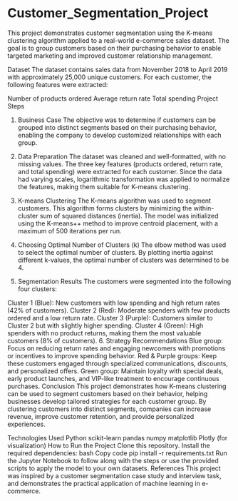 # Customer_Segmentation_Project
This project demonstrates customer segmentation using the K-means clustering algorithm applied to a real-world e-commerce sales dataset. The goal is to group customers based on their purchasing behavior to enable targeted marketing and improved customer relationship management.

Dataset
The dataset contains sales data from November 2018 to April 2019 with approximately 25,000 unique customers. For each customer, the following features were extracted:

Number of products ordered
Average return rate
Total spending
Project Steps
1. Business Case
The objective was to determine if customers can be grouped into distinct segments based on their purchasing behavior, enabling the company to develop customized relationships with each group.

2. Data Preparation
The dataset was cleaned and well-formatted, with no missing values.
The three key features (products ordered, return rate, and total spending) were extracted for each customer.
Since the data had varying scales, logarithmic transformation was applied to normalize the features, making them suitable for K-means clustering.
3. K-means Clustering
The K-means algorithm was used to segment customers. This algorithm forms clusters by minimizing the within-cluster sum of squared distances (inertia).
The model was initialized using the K-means++ method to improve centroid placement, with a maximum of 500 iterations per run.
4. Choosing Optimal Number of Clusters (k)
The elbow method was used to select the optimal number of clusters. By plotting inertia against different k-values, the optimal number of clusters was determined to be 4.
5. Segmentation Results
The customers were segmented into the following four clusters:

Cluster 1 (Blue): New customers with low spending and high return rates (42% of customers).
Cluster 2 (Red): Moderate spenders with few products ordered and a low return rate.
Cluster 3 (Purple): Customers similar to Cluster 2 but with slightly higher spending.
Cluster 4 (Green): High spenders with no product returns, making them the most valuable customers (8% of customers).
6. Strategy Recommendations
Blue group: Focus on reducing return rates and engaging newcomers with promotions or incentives to improve spending behavior.
Red & Purple groups: Keep these customers engaged through specialized communications, discounts, and personalized offers.
Green group: Maintain loyalty with special deals, early product launches, and VIP-like treatment to encourage continuous purchases.
Conclusion
This project demonstrates how K-means clustering can be used to segment customers based on their behavior, helping businesses develop tailored strategies for each customer group. By clustering customers into distinct segments, companies can increase revenue, improve customer retention, and provide personalized experiences.

Technologies Used
Python
scikit-learn
pandas
numpy
matplotlib
Plotly (for visualization)
How to Run the Project
Clone this repository.
Install the required dependencies:
bash
Copy code
pip install -r requirements.txt
Run the Jupyter Notebook to follow along with the steps or use the provided scripts to apply the model to your own datasets.
References
This project was inspired by a customer segmentation case study and interview task, and demonstrates the practical application of machine learning in e-commerce.
